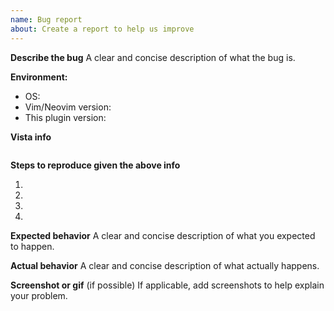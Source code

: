 ```yaml
---
name: Bug report
about: Create a report to help us improve
---
```


<!-- Hello, thanks for reporting a bug.
Please understand, that without clear explanations and useful info
the issue may be closed as unreproducible. Thanks. -->

**Describe the bug**
A clear and concise description of what the bug is.

**Environment:**
- OS: <!-- e.g. macOS, Ubuntu 18.04, Windows 10 -->
- Vim/Neovim version: <!-- first two lines of `:version` command output -->
- This plugin version: <!-- output of `git rev-parse origin/master` command -->

**Vista info**

<!-- Paste the output of :Vista info here, or try :Vista info+. -->

```
```

**Steps to reproduce given the above info**
<!-- short descriptions of actions, which lead towards the issue -->
1.
2.
3.
4.

**Expected behavior**
A clear and concise description of what you expected to happen.

**Actual behavior**
A clear and concise description of what actually happens.

**Screenshot or gif** (if possible)
If applicable, add screenshots to help explain your problem.
